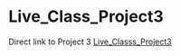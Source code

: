 # Live_Class_Project3
Direct link to Project 3
[Live_Classs_Project3](http://127.0.0.1:5500/index.html)
